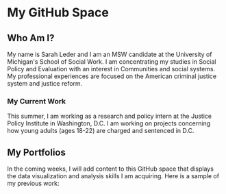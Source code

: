 # My GitHub Space

## Who Am I?

My name is Sarah Leder and I am an MSW candidate at the University of Michigan's School of Social Work. I am concentrating my studies in Social Policy and Evaluation with an interest in Communities and social systems. My professional experiences are focused on the American criminal justice system and justice reform. 

### My Current Work

This summer, I am working as a research and policy intern at the Justice Policy Institute in Washington, D.C. I am working on projects concerning how young adults (ages 18-22) are charged and sentenced in D.C.

## My Portfolios 
In the coming weeks, I will add content to this GitHub space that displays the data visualization and analysis skills I am acquiring. Here is a sample of my previous work:
 
